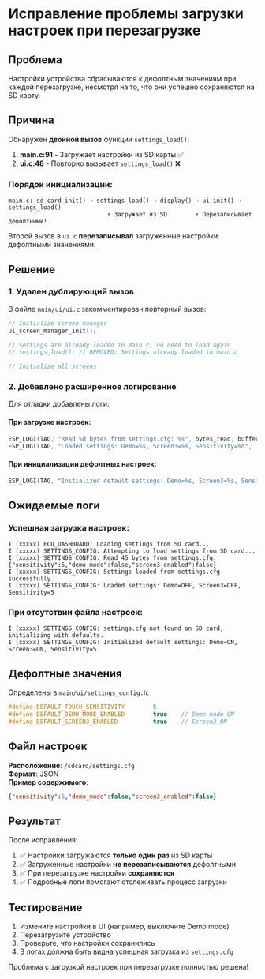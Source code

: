 # Исправление проблемы загрузки настроек при перезагрузке

## Проблема
Настройки устройства сбрасываются к дефолтным значениям при каждой перезагрузке, несмотря на то, что они успешно сохраняются на SD карту.

## Причина
Обнаружен **двойной вызов** функции `settings_load()`:

1. **main.c:91** - Загружает настройки из SD карты ✅
2. **ui.c:48** - Повторно вызывает `settings_load()` ❌

### Порядок инициализации:
```
main.c: sd_card_init() → settings_load() → display() → ui_init() → settings_load()
                            ↑ Загружает из SD        ↑ Перезаписывает дефолтными!
```

Второй вызов в `ui.c` **перезаписывал** загруженные настройки дефолтными значениями.

## Решение

### 1. Удален дублирующий вызов
В файле `main/ui/ui.c` закомментирован повторный вызов:

```c
// Initialize screen manager
ui_screen_manager_init();

// Settings are already loaded in main.c, no need to load again
// settings_load(); // REMOVED: Settings already loaded in main.c

// Initialize all screens
```

### 2. Добавлено расширенное логирование
Для отладки добавлены логи:

#### При загрузке настроек:
```c
ESP_LOGI(TAG, "Read %d bytes from settings.cfg: %s", bytes_read, buffer);
ESP_LOGI(TAG, "Loaded settings: Demo=%s, Screen3=%s, Sensitivity=%d", ...);
```

#### При инициализации дефолтных настроек:
```c
ESP_LOGI(TAG, "Initialized default settings: Demo=%s, Screen3=%s, Sensitivity=%d", ...);
```

## Ожидаемые логи

### Успешная загрузка настроек:
```
I (xxxxx) ECU_DASHBOARD: Loading settings from SD card...
I (xxxxx) SETTINGS_CONFIG: Attempting to load settings from SD card...
I (xxxxx) SETTINGS_CONFIG: Read 45 bytes from settings.cfg: {"sensitivity":5,"demo_mode":false,"screen3_enabled":false}
I (xxxxx) SETTINGS_CONFIG: Settings loaded from settings.cfg successfully.
I (xxxxx) SETTINGS_CONFIG: Loaded settings: Demo=OFF, Screen3=OFF, Sensitivity=5
```

### При отсутствии файла настроек:
```
I (xxxxx) SETTINGS_CONFIG: settings.cfg not found on SD card, initializing with defaults.
I (xxxxx) SETTINGS_CONFIG: Initialized default settings: Demo=ON, Screen3=ON, Sensitivity=5
```

## Дефолтные значения

Определены в `main/ui/settings_config.h`:
```c
#define DEFAULT_TOUCH_SENSITIVITY        5
#define DEFAULT_DEMO_MODE_ENABLED        true    // Demo mode ON
#define DEFAULT_SCREEN3_ENABLED          true    // Screen3 ON
```

## Файл настроек

**Расположение**: `/sdcard/settings.cfg`  
**Формат**: JSON  
**Пример содержимого**:
```json
{"sensitivity":5,"demo_mode":false,"screen3_enabled":false}
```

## Результат

После исправления:
1. ✅ Настройки загружаются **только один раз** из SD карты
2. ✅ Загруженные настройки **не перезаписываются** дефолтными
3. ✅ При перезагрузке настройки **сохраняются**
4. ✅ Подробные логи помогают отслеживать процесс загрузки

## Тестирование

1. Измените настройки в UI (например, выключите Demo mode)
2. Перезагрузите устройство
3. Проверьте, что настройки сохранились
4. В логах должна быть видна успешная загрузка из `settings.cfg`

Проблема с загрузкой настроек при перезагрузке полностью решена!
